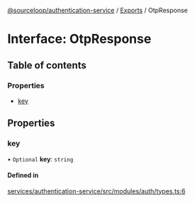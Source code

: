 [@sourceloop/authentication-service](../README.md) / [Exports](../modules.md) / OtpResponse

# Interface: OtpResponse

## Table of contents

### Properties

- [key](OtpResponse.md#key)

## Properties

### key

• `Optional` **key**: `string`

#### Defined in

[services/authentication-service/src/modules/auth/types.ts:6](https://github.com/sourcefuse/loopback4-microservice-catalog/blob/93a7f917/services/authentication-service/src/modules/auth/types.ts#L6)
